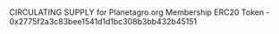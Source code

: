 # 
CIRCULATING SUPPLY for Planetagro.org Membership ERC20 Token - 0x2775f2a3c83bee1541d1d1bc308b3bb432b45151

